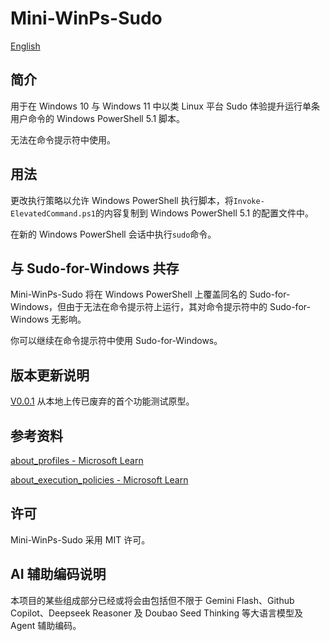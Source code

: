 # Mini-WinPs-Sudo  
[English](https://github.com/BossK73/Mini-WinPs-Sudo/blob/main/README.md)
## 简介
用于在 Windows 10 与 Windows 11 中以类 Linux 平台 Sudo 体验提升运行单条用户命令的 Windows PowerShell 5.1 脚本。

无法在命令提示符中使用。

## 用法
更改执行策略以允许 Windows PowerShell 执行脚本，将`Invoke-ElevatedCommand.ps1`的内容复制到 Windows PowerShell 5.1 的配置文件中。

在新的 Windows PowerShell 会话中执行`sudo`命令。

## 与 Sudo-for-Windows 共存
Mini-WinPs-Sudo 将在 Windows PowerShell 上覆盖同名的 Sudo-for-Windows，但由于无法在命令提示符上运行，其对命令提示符中的 Sudo-for-Windows 无影响。

你可以继续在命令提示符中使用 Sudo-for-Windows。

## 版本更新说明
[V0.0.1](https://github.com/BossK73/Mini-WinPs-Sudo/releases/tag/V0.0.1) 从本地上传已废弃的首个功能测试原型。

## 参考资料
[about_profiles - Microsoft Learn](https://learn.microsoft.com/en-us/powershell/module/microsoft.powershell.core/about/about_profiles?view=powershell-5.1)

[about_execution_policies - Microsoft Learn](https://learn.microsoft.com/zh-cn/powershell/module/microsoft.powershell.core/about/about_execution_policies?view=powershell-5.1)

## 许可
Mini-WinPs-Sudo 采用 MIT 许可。

## AI 辅助编码说明
本项目的某些组成部分已经或将会由包括但不限于 Gemini Flash、Github Copilot、Deepseek Reasoner 及 Doubao Seed Thinking 等大语言模型及 Agent 辅助编码。